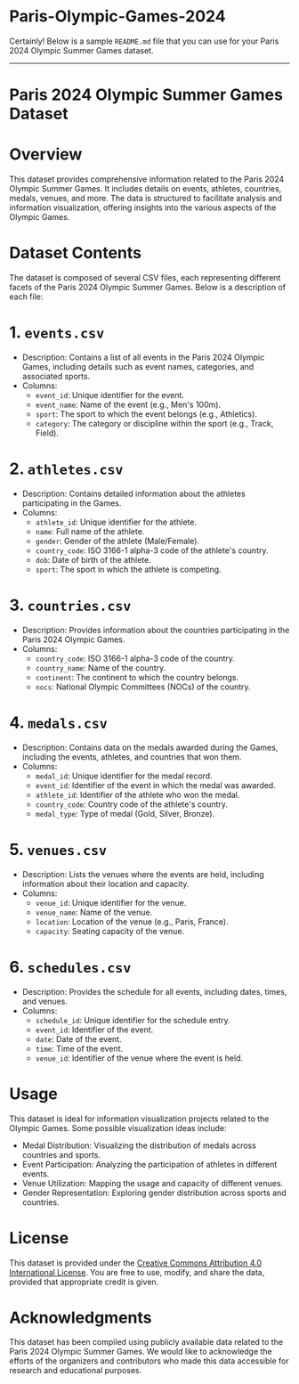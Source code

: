 # Paris-Olympic-Games-2024
Certainly! Below is a sample `README.md` file that you can use for your Paris 2024 Olympic Summer Games dataset.

---

# Paris 2024 Olympic Summer Games Dataset

# Overview

This dataset provides comprehensive information related to the Paris 2024 Olympic Summer Games. It includes details on events, athletes, countries, medals, venues, and more. The data is structured to facilitate analysis and information visualization, offering insights into the various aspects of the Olympic Games.

# Dataset Contents

The dataset is composed of several CSV files, each representing different facets of the Paris 2024 Olympic Summer Games. Below is a description of each file:

# 1. `events.csv`
- Description: Contains a list of all events in the Paris 2024 Olympic Games, including details such as event names, categories, and associated sports.
- Columns:
  - `event_id`: Unique identifier for the event.
  - `event_name`: Name of the event (e.g., Men's 100m).
  - `sport`: The sport to which the event belongs (e.g., Athletics).
  - `category`: The category or discipline within the sport (e.g., Track, Field).

# 2. `athletes.csv`
- Description: Contains detailed information about the athletes participating in the Games.
- Columns:
  - `athlete_id`: Unique identifier for the athlete.
  - `name`: Full name of the athlete.
  - `gender`: Gender of the athlete (Male/Female).
  - `country_code`: ISO 3166-1 alpha-3 code of the athlete's country.
  - `dob`: Date of birth of the athlete.
  - `sport`: The sport in which the athlete is competing.

# 3. `countries.csv`
- Description: Provides information about the countries participating in the Paris 2024 Olympic Games.
- Columns:
  - `country_code`: ISO 3166-1 alpha-3 code of the country.
  - `country_name`: Name of the country.
  - `continent`: The continent to which the country belongs.
  - `nocs`: National Olympic Committees (NOCs) of the country.

# 4. `medals.csv`
- Description: Contains data on the medals awarded during the Games, including the events, athletes, and countries that won them.
- Columns:
  - `medal_id`: Unique identifier for the medal record.
  - `event_id`: Identifier of the event in which the medal was awarded.
  - `athlete_id`: Identifier of the athlete who won the medal.
  - `country_code`: Country code of the athlete's country.
  - `medal_type`: Type of medal (Gold, Silver, Bronze).

# 5. `venues.csv`
- Description: Lists the venues where the events are held, including information about their location and capacity.
- Columns:
  - `venue_id`: Unique identifier for the venue.
  - `venue_name`: Name of the venue.
  - `location`: Location of the venue (e.g., Paris, France).
  - `capacity`: Seating capacity of the venue.

# 6. `schedules.csv`
- Description: Provides the schedule for all events, including dates, times, and venues.
- Columns:
  - `schedule_id`: Unique identifier for the schedule entry.
  - `event_id`: Identifier of the event.
  - `date`: Date of the event.
  - `time`: Time of the event.
  - `venue_id`: Identifier of the venue where the event is held.

# Usage

This dataset is ideal for information visualization projects related to the Olympic Games. Some possible visualization ideas include:
- Medal Distribution: Visualizing the distribution of medals across countries and sports.
- Event Participation: Analyzing the participation of athletes in different events.
- Venue Utilization: Mapping the usage and capacity of different venues.
- Gender Representation: Exploring gender distribution across sports and countries.

# License

This dataset is provided under the [Creative Commons Attribution 4.0 International License](https://creativecommons.org/licenses/by/4.0/). You are free to use, modify, and share the data, provided that appropriate credit is given.

# Acknowledgments

This dataset has been compiled using publicly available data related to the Paris 2024 Olympic Summer Games. We would like to acknowledge the efforts of the organizers and contributors who made this data accessible for research and educational purposes.

